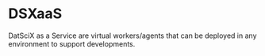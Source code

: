 # DSXaaS
DatSciX as a Service are virtual workers/agents that can be deployed in any environment to support developments.
